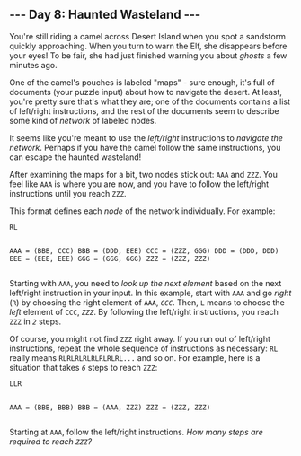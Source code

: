 <article class="day-desc"><h2>--- Day 8: Haunted Wasteland ---</h2><p>You're still riding a camel across Desert Island when you spot a sandstorm quickly approaching. When you turn to warn the Elf, she disappears before your eyes! To be fair, she had just finished warning you about <em>ghosts</em> a few minutes ago.</p>
<p>One of the camel's pouches is labeled "maps" - sure enough, it's full of documents (your puzzle input) about how to navigate the desert. At least, you're pretty sure that's what they are; one of the documents contains a list of left/right instructions, and the rest of the documents seem to describe some kind of <em>network</em> of labeled nodes.</p>
<p>It seems like you're meant to use the <em>left/right</em> instructions to <em>navigate the network</em>. Perhaps if you have the camel follow the same instructions, you can escape the haunted wasteland!</p>
<p>After examining the maps for a bit, two nodes stick out: <code>AAA</code> and <code>ZZZ</code>. You feel like <code>AAA</code> is where you are now, and you have to follow the left/right instructions until you reach <code>ZZZ</code>.</p>
<p>This format defines each <em>node</em> of the network individually. For example:</p>
<pre><code>RL

AAA = (BBB, CCC)
BBB = (DDD, EEE)
CCC = (ZZZ, GGG)
DDD = (DDD, DDD)
EEE = (EEE, EEE)
GGG = (GGG, GGG)
ZZZ = (ZZZ, ZZZ)
</code></pre>

<p>Starting with <code>AAA</code>, you need to <em>look up the next element</em> based on the next left/right instruction in your input. In this example, start with <code>AAA</code> and go <em>right</em> (<code>R</code>) by choosing the right element of <code>AAA</code>, <code><em>CCC</em></code>. Then, <code>L</code> means to choose the <em>left</em> element of <code>CCC</code>, <code><em>ZZZ</em></code>. By following the left/right instructions, you reach <code>ZZZ</code> in <code><em>2</em></code> steps.</p>
<p>Of course, you might not find <code>ZZZ</code> right away. If you run out of left/right instructions, repeat the whole sequence of instructions as necessary: <code>RL</code> really means <code>RLRLRLRLRLRLRLRL...</code> and so on. For example, here is a situation that takes <code><em>6</em></code> steps to reach <code>ZZZ</code>:</p>
<pre><code>LLR

AAA = (BBB, BBB)
BBB = (AAA, ZZZ)
ZZZ = (ZZZ, ZZZ)
</code></pre>

<p>Starting at <code>AAA</code>, follow the left/right instructions. <em>How many steps are required to reach <code>ZZZ</code>?</em></p>
</article>
